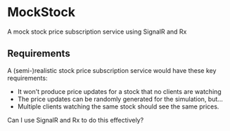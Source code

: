 MockStock
=========

A mock stock price subscription service using SignalR and Rx

## Requirements ##

A (semi-)realistic stock price subscription service would have these key requirements:

* It won't produce price updates for a stock that no clients are watching
* The price updates can be randomly generated for the simulation, but...
* Multiple clients watching the same stock should see the same prices.

Can I use SignalR and Rx to do this effectively?